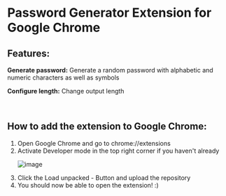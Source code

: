 <h1> Password Generator Extension for Google Chrome </h1>
<h2>Features: </h2>
<p><strong>Generate password:</strong> Generate a random password with alphabetic and numeric characters as well as symbols</p>
<p><strong>Configure length:</strong> Change output length</p>
<br>
<h2>How to add the extension to Google Chrome:</h2>
<ol>
  <li>Open Google Chrome and go to chrome://extensions</li>
  <li>Activate Developer mode in the top right corner if you haven't already</li>
  
  ![image](https://github.com/user-attachments/assets/bee2a356-a478-4812-9da1-a92b38b18086)

  <li>Click the Load unpacked - Button and upload the repository</li>

  <li>You should now be able to open the extension! :)</li>

</ol>
